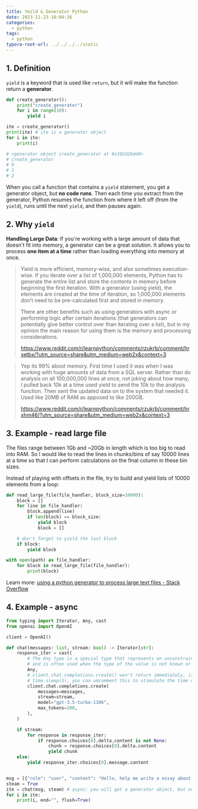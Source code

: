 ```yaml
---
title: Yeild & Generator Python 
date: 2023-11-23 16:04:26
categories:
  - python
tags:
  - python
typora-root-url: ../../../../static
---
```


## 1. Definition

`yield` is a keyword that is used like `return`, but it will make the function return a **generator**.

```python
def create_generator():
    print("create_generator")
    for i in range(10):
        yield i

ite = create_generator()
print(ite) # ite is a generator object
for i in ite:
    print(i)

# <generator object create_generator at 0x102d2bdd0>
# create_generator
# 0
# 1
# 2
```

When you call a function that contains a `yield` statement, you get a generator object, but **no code runs**. Then each time you extract from the generator, Python resumes the function from where it left off (from the `yield`), runs until the next `yield`, and then pauses again. 

## 2. Why `yield`

**Handling Large Data**: If you're working with a large amount of data that doesn't fit into memory, a generator can be a great solution. It allows you to process **one item at a time** rather than loading everything into memory at once.

> Yield is more efficient, memory-wise, and also sometimes execution-wise. If you iterate over a list of 1,000,000 elements, Python has to generate the entire list and store the contents in memory before beginning the first iteration. With a generator (using yield), the elements are created at the time of iteration, so 1,000,000 elements don’t need to be pre-calculated first and stored in memory.
>
> There are other benefits such as using generators with async or performing logic after certain iterations (that generators can potentially give better control over than iterating over a list), but in my opinion the main reason for using them is the memory and processing considerations.
>
> https://www.reddit.com/r/learnpython/comments/rzukrb/comment/hrxetbx/?utm_source=share&utm_medium=web2x&context=3

> Yep its 99% about memory. First time I used it was when I was working with huge amounts of data from a SQL server. Rather than do analysis on all 100,000,000 lines at once, not joking about how many, I pulled back 10k at a time used yield to send the 10k to the analysis function. Then sent the updated data on to the system that needed it. Used like 20MB of RAM as apposed to like 200GB. 
>
> https://www.reddit.com/r/learnpython/comments/rzukrb/comment/hrxhm46/?utm_source=share&utm_medium=web2x&context=3

## 3. Example - read large file

The files range between 1Gb and ~20Gb in length which is too big to read into RAM. So I would like to read the lines in chunks/bins of say 10000 lines at a time so that I can perform calculations on the final column in these bin sizes.

Instead of playing with offsets in the file, try to build and yield lists of 10000 elements from a loop:

```python
def read_large_file(file_handler, block_size=10000):
    block = []
    for line in file_handler:
        block.append(line)
        if len(block) == block_size:
            yield block
            block = []

    # don't forget to yield the last block
    if block:
        yield block

with open(path) as file_handler:
    for block in read_large_file(file_handler):
        print(block)
```

Learn more: [using a python generator to process large text files - Stack Overflow](https://stackoverflow.com/questions/49752452/using-a-python-generator-to-process-large-text-files)

## 4. Example - async

```python
from typing import Iterator, Any, cast
from openai import OpenAI

client = OpenAI()

def chat(messages: list, stream: bool) -> Iterator[str]:
    response_iter = cast(
        # The Any type is a special type that represents an unconstrained value
        # and is often used when the type of the value is not known or needs to be dynamically determined.
        Any,
        # client.chat.completions.create() won't return immediately, it will make requests to the API.
        # time.sleep(1), you can umcomment this to stimulate the time of the request.
        client.chat.completions.create(
            messages=messages,
            stream=stream,
            model="gpt-3.5-turbo-1106",
            max_tokens=200,
        ),
    )

    if stream:
        for response in response_iter:
            if response.choices[0].delta.content is not None:
                chunk = response.choices[0].delta.content
                yield chunk
    else:
        yield response_iter.choices[0].message.content


msg = [{"role": "user", "content": "Hello, help me write a essay about the history of the United States of America."}]
steam = True
ite = chat(msg, steam) # async: you will get a generator object, but no code in function chat() runs
for i in ite:
    print(i, end="", flush=True)
```

